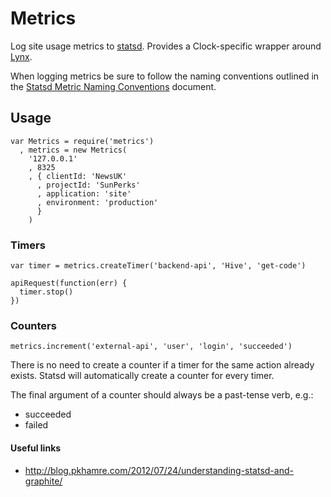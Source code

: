 # Metrics

Log site usage metrics to [statsd](https://github.com/etsy/statsd). Provides a Clock-specific wrapper around
[Lynx](https://github.com/dscape/lynx).

When logging metrics be sure to follow the naming conventions outlined in the
[Statsd Metric Naming Conventions](https://docs.google.com/a/clock.co.uk/document/d/1B2e1FFrGakbqctIYDUu2cEJkUQD2OajqGI0g2xlJTdg) document.

## Usage

```
var Metrics = require('metrics')
  , metrics = new Metrics(
    '127.0.0.1'
    , 8325
    , { clientId: 'NewsUK'
      , projectId: 'SunPerks'
      , application: 'site'
      , environment: 'production'
      }
    )
```

### Timers

```
var timer = metrics.createTimer('backend-api', 'Hive', 'get-code')

apiRequest(function(err) {
  timer.stop()
})
```

### Counters

```
metrics.increment('external-api', 'user', 'login', 'succeeded')
```

There is no need to create a counter if a timer for the same action already
exists. Statsd will automatically create a counter for every timer.

The final argument of a counter should always be a past-tense verb, e.g.:

* succeeded
* failed

#### Useful links

* http://blog.pkhamre.com/2012/07/24/understanding-statsd-and-graphite/
